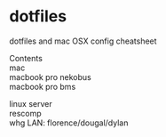 # dotfiles
dotfiles and mac OSX config cheatsheet

Contents  
mac  
    macbook pro nekobus  
    macbook pro bms  

linux server  
    rescomp  
    whg LAN: florence/dougal/dylan  

